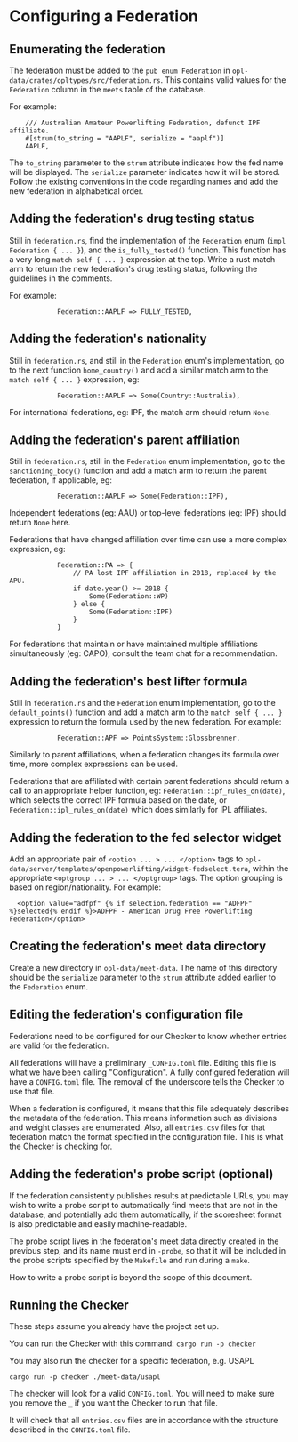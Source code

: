 # Configuring a Federation

## Enumerating the federation

The federation must be added to the `pub enum Federation` in `opl-data/crates/opltypes/src/federation.rs`.  This 
contains valid values for the `Federation` column in the `meets` table of the database.

For example:

```
    /// Australian Amateur Powerlifting Federation, defunct IPF affiliate.
    #[strum(to_string = "AAPLF", serialize = "aaplf")]
    AAPLF,
```

The `to_string` parameter to the `strum` attribute indicates how the fed name will be displayed.  The 
`serialize` parameter indicates how it will be stored.  Follow the existing conventions in the code regarding
names and add the new federation in alphabetical order.

## Adding the federation's drug testing status

Still in `federation.rs`, find the implementation of the `Federation` enum (`impl Federation { ... }`), and the `is_fully_tested()` function.
This function has a very long `match self { ... }` expression at the top.   Write a rust match arm to return
the new federation's drug testing status, following the guidelines in the comments.

For example:

```
            Federation::AAPLF => FULLY_TESTED,
```

## Adding the federation's nationality

Still in `federation.rs`, and still in the `Federation` enum's implementation, go to the next function `home_country()` and add a similar
match arm to the `match self { ... }` expression, eg:

```
            Federation::AAPLF => Some(Country::Australia),
```

For international federations, eg: IPF, the match arm should return `None`.

## Adding the federation's parent affiliation

Still in `federation.rs`, still in the `Federation` enum implementation, go to the `sanctioning_body()` function and add a match arm
to return the parent federation, if applicable, eg:

```
            Federation::AAPLF => Some(Federation::IPF),
```

Independent federations (eg: AAU) or top-level federations (eg: IPF) should return `None` here.

Federations that have changed affiliation over time can use a more complex expression, eg:

```
            Federation::PA => {
                // PA lost IPF affiliation in 2018, replaced by the APU.
                if date.year() >= 2018 {
                    Some(Federation::WP)
                } else {
                    Some(Federation::IPF)
                }
            }
```

For federations that maintain or have maintained multiple affiliations simultaneously (eg: CAPO), consult the team chat for a
recommendation.

## Adding the federation's best lifter formula

Still in `federation.rs` and the `Federation` enum implementation, go to the `default_points()` function and add a match arm
to the `match self { ... }` expression to return the formula used by the new federation.   For example:

```
            Federation::APF => PointsSystem::Glossbrenner,
```

Similarly to parent affiliations, when a federation changes its formula over time, more complex expressions can be used.

Federations that are affiliated with certain parent federations should return a call to an appropriate helper function, eg: 
`Federation::ipf_rules_on(date)`, which selects the correct IPF formula based on the date, or `Federation::ipl_rules_on(date)` 
which does similarly for IPL affiliates.


## Adding the federation to the fed selector widget

Add an appropriate pair of `<option ... > ... </option>` tags to `opl-data/server/templates/openpowerlifting/widget-fedselect.tera`,
within the appropriate `<optgroup ... > ... </optgroup>` tags.  The option grouping is based on region/nationality.  For example:

```
  <option value="adfpf" {% if selection.federation == "ADFPF" %}selected{% endif %}>ADFPF - American Drug Free Powerlifting Federation</option>
```


## Creating the federation's meet data directory

Create a new directory in `opl-data/meet-data`.  The name of this directory should be the `serialize` parameter to the `strum` attribute
added earlier to the `Federation` enum.


## Editing the federation's configuration file

Federations need to be configured for our Checker to know whether entries are valid for the federation.

All federations will have a preliminary `_CONFIG.toml` file. Editing this file is what we have been calling "Configuration".
A fully configured federation will have a `CONFIG.toml` file.  The removal of the underscore tells the Checker to use that file.

When a federation is configured, it means that this file adequately describes the metadata of the federation.
This means information such as divisions and weight classes are enumerated.
Also, all `entries.csv` files for that federation match the format specified in the configuration file.
This is what the Checker is checking for.

## Adding the federation's probe script (optional)

If the federation consistently publishes results at predictable URLs, you may wish to write a probe script to automatically
find meets that are not in the database, and potentially add them automatically, if the scoresheet format is also
predictable and easily machine-readable.

The probe script lives in the federation's meet data directly created in the previous step, and its name must end
in `-probe`, so that it will be included in the probe scripts specified by the `Makefile` and run during a `make`.

How to write a probe script is beyond the scope of this document.

## Running the Checker

These steps assume you already have the project set up.

You can run the Checker with this command:
```cargo run -p checker```

You may also run the checker for a specific federation, e.g. USAPL

```
cargo run -p checker ./meet-data/usapl
```

The checker will look for a valid `CONFIG.toml`. You will need to make sure you remove the `_` if you want the Checker to run that file.

It will check that all `entries.csv` files are in accordance with the structure described in the `CONFIG.toml` file.
